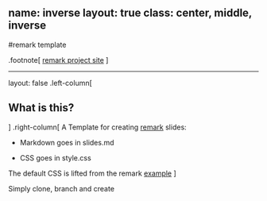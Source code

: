 name: inverse
layout: true
class: center, middle, inverse
---
#remark template

.footnote[
[remark project site](https://github.com/gnab/remark)
]

---
layout: false
.left-column[
  ## What is this?
]
.right-column[
  A Template for creating [remark](https://github.com/gnab/remark) slides:

- Markdown goes in slides.md

- CSS goes in style.css

The default CSS is lifted from the remark [example](http://gnab.github.io/remark)
]

Simply clone, branch and create
